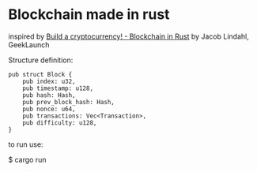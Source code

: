# Blockchain made in rust
inspired by [Build a cryptocurrency! - Blockchain in Rust](https://github.com/GeekLaunch/blockchain-rust) by Jacob Lindahl, GeekLaunch

Structure definition:

    pub struct Block {
        pub index: u32,
        pub timestamp: u128,
        pub hash: Hash,
        pub prev_block_hash: Hash,
        pub nonce: u64, 
        pub transactions: Vec<Transaction>, 
        pub difficulty: u128,
    }


to run use:

$ cargo run 
